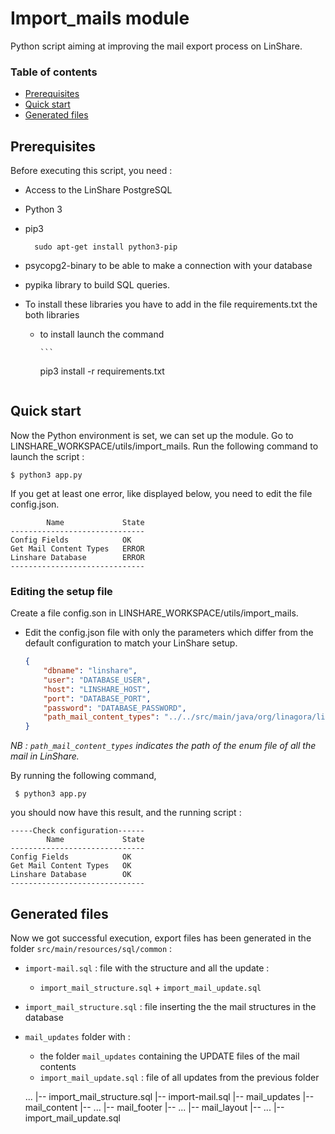 

# Import_mails module

Python script aiming at improving the mail export process on LinShare.

### Table of contents
  *   [Prerequisites](#prerequis)
  *   [Quick start](#config_module)
  *   [Generated files](#generated_files)

## <a name="prerequis"></a> Prerequisites

Before executing this script, you need :
*  Access to the LinShare PostgreSQL
* Python 3
*  pip3

	```
      sudo apt-get install python3-pip
	```
  *  psycopg2-binary to be able to make a connection with your database
  *  pypika library to build SQL queries.

- To install these libraries you have to add in the file requirements.txt the both libraries

  * to install launch the command

        ```
	pip3 install -r requirements.txt
 	```
##   <a name="config_module"></a> Quick start

Now the Python environment is set, we can set up the module.
Go to LINSHARE_WORKSPACE/utils/import_mails.
Run the following command to launch the script :

```
$ python3 app.py
```

If you get at least one error, like displayed below, you need to edit the file config.json.


	        Name             State     
	------------------------------
	Config Fields            OK
	Get Mail Content Types   ERROR
	Linshare Database        ERROR
	------------------------------



### Editing the setup file
Create a file config.son in LINSHARE_WORKSPACE/utils/import_mails.
* Edit the config.json file with only the parameters which differ from the default configuration to match your LinShare setup.

	```json
	{
		"dbname": "linshare",
		"user": "DATABASE_USER",
		"host": "LINSHARE_HOST",
		"port": "DATABASE_PORT",
		"password": "DATABASE_PASSWORD",
		"path_mail_content_types": "../../src/main/java/org/linagora/linshare/core/domain/constants/MailContentType.java"
	}
	```
*NB : `path_mail_content_types` indicates the path of the enum file of all the mail in LinShare.*

By running the following command,

	 $ python3 app.py

you should now have this result, and the running script :


	-----Check configuration------
	        Name             State     
	------------------------------
	Config Fields            OK
	Get Mail Content Types   OK
	Linshare Database        OK
	------------------------------


##  <a name="generated_files"></a> Generated files

Now we got successful execution, export files has been generated in the folder `src/main/resources/sql/common` :
*  `import-mail.sql` : file with the structure and all the update :
	* `import_mail_structure.sql` + `import_mail_update.sql`
*  `import_mail_structure.sql` : file inserting the the mail structures in the database
* `mail_updates` folder with :
	*  the folder `mail_updates` containing the UPDATE files of the mail contents
	*  `import_mail_update.sql` : file of all updates from the previous folder


	...
	|-- import_mail_structure.sql
	|-- import-mail.sql
	|-- mail_updates
		|-- mail_content
			|-- ...
		|-- mail_footer
			|-- ...
		|-- mail_layout
			|-- ...
		|-- import_mail_update.sql
